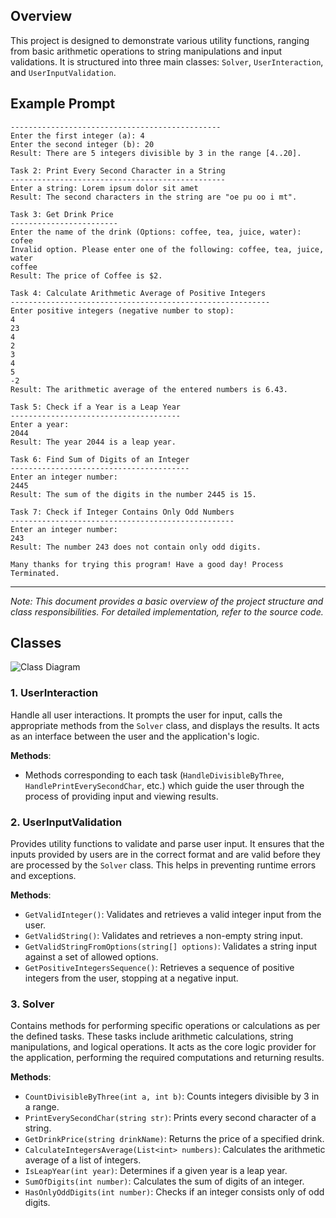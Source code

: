 ﻿## Overview
This project is designed to demonstrate various utility functions, ranging from basic arithmetic operations to string manipulations and input validations. It is structured into three main classes: `Solver`, `UserInteraction`, and `UserInputValidation`.

##

##


## Example Prompt
```
-----------------------------------------------
Enter the first integer (a): 4
Enter the second integer (b): 20
Result: There are 5 integers divisible by 3 in the range [4..20].

Task 2: Print Every Second Character in a String
------------------------------------------------
Enter a string: Lorem ipsum dolor sit amet
Result: The second characters in the string are "oe pu oo i mt".

Task 3: Get Drink Price
------------------------
Enter the name of the drink (Options: coffee, tea, juice, water):
cofee
Invalid option. Please enter one of the following: coffee, tea, juice, water
coffee
Result: The price of Coffee is $2.

Task 4: Calculate Arithmetic Average of Positive Integers
----------------------------------------------------------
Enter positive integers (negative number to stop):
4
23
4
2
3
4
5
-2
Result: The arithmetic average of the entered numbers is 6.43.

Task 5: Check if a Year is a Leap Year
--------------------------------------
Enter a year:
2044
Result: The year 2044 is a leap year.

Task 6: Find Sum of Digits of an Integer
----------------------------------------
Enter an integer number:
2445
Result: The sum of the digits in the number 2445 is 15.

Task 7: Check if Integer Contains Only Odd Numbers
--------------------------------------------------
Enter an integer number:
243
Result: The number 243 does not contain only odd digits.

Many thanks for trying this program! Have a good day! Process Terminated.
```
---
*Note: This document provides a basic overview of the project structure and class responsibilities. For detailed implementation, refer to the source code.*

## Classes
![Class Diagram](Task-3-Clss-Diagram.png "Class Diagram")


### 1. UserInteraction
Handle all user interactions. It prompts the user for input, calls the appropriate methods from the `Solver` class, and displays the results.
It acts as an interface between the user and the application's logic.

**Methods**:
- Methods corresponding to each task (`HandleDivisibleByThree`, `HandlePrintEverySecondChar`, etc.) which guide the user through the process of providing input and viewing results.

### 2. UserInputValidation

Provides utility functions to validate and parse user input. It ensures that the inputs provided by users are in the correct format and are valid before they are processed by the `Solver` class.
This helps in preventing runtime errors and exceptions.

**Methods**:
- `GetValidInteger()`: Validates and retrieves a valid integer input from the user.
- `GetValidString()`: Validates and retrieves a non-empty string input.
- `GetValidStringFromOptions(string[] options)`: Validates a string input against a set of allowed options.
- `GetPositiveIntegersSequence()`: Retrieves a sequence of positive integers from the user, stopping at a negative input.


### 3. Solver

Contains methods for performing specific operations or calculations as per the defined tasks. These tasks include arithmetic calculations, string manipulations, and logical operations.
It acts as the core logic provider for the application, performing the required computations and returning results.

**Methods**:
- `CountDivisibleByThree(int a, int b)`: Counts integers divisible by 3 in a range.
- `PrintEverySecondChar(string str)`: Prints every second character of a string.
- `GetDrinkPrice(string drinkName)`: Returns the price of a specified drink.
- `CalculateIntegersAverage(List<int> numbers)`: Calculates the arithmetic average of a list of integers.
- `IsLeapYear(int year)`: Determines if a given year is a leap year.
- `SumOfDigits(int number)`: Calculates the sum of digits of an integer.
- `HasOnlyOddDigits(int number)`: Checks if an integer consists only of odd digits.


